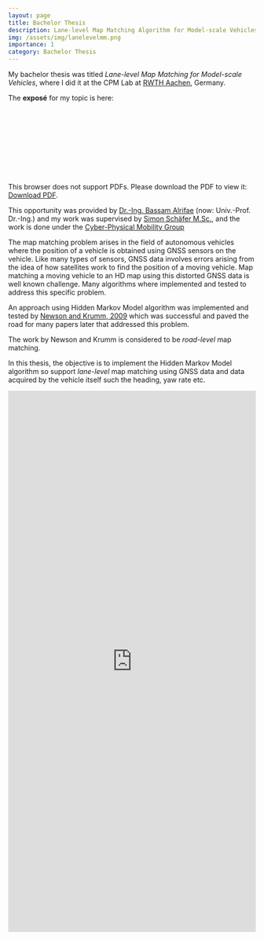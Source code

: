 ```yaml
---
layout: page
title: Bachelor Thesis
description: Lane-level Map Matching Algorithm for Model-scale Vehicles
img: /assets/img/lanelevelmm.png
importance: 1
category: Bachelor Thesis
---
```

<!--- <img class="img-fluid rounded z-depth-1" src="{{ '/assets/img/mctr_project/robot.png' | relative_url }}" alt="" title="example image"/>
<div class="caption">
   Our robot, "HAD"
</div> -->

<!-- <iframe src="https://www.linkedin.com/embed/feed/update/urn:li:ugcPost:6972286553670746113" height="762" width="504" frameborder="0" allowfullscreen="true" title="Embedded post" scrolling="no" ></iframe> -->

My bachelor thesis was titled *Lane-level Map Matching for Model-scale Vehicles*, where I did it at the CPM Lab at <a href='https://www.rwth-aachen.de/'>RWTH Aachen</a>, Germany.

The **exposé** for my topic is here:
<object data="https://hadielnemr.github.io/assets/pdf/Expose_Elnemr.pdf" type="application/pdf" width="750px" height="600px">
    <embed src="https://hadielnemr.github.io/assets/pdf/Expose_Elnemr.pdf">
        <p>This browser does not support PDFs. Please download the PDF to view it: <a href="https://hadielnemr.github.io/assets/pdf/Expose_Elnemr.pdf">Download PDF</a>.</p>
    </embed>
</object>

<!-- <a href='https://embedded.rwth-aachen.de/doku.php?id=en:lehrstuhl:mitarbeiter:alrifaee'> -->
<!-- https://embedded.rwth-aachen.de/doku.php?id=en:lehrstuhl:mitarbeiter:schaefer -->
This opportunity was provided by <a href='https://www.unibw.de/cas/team/univ-prof-dr-ing-bassam-alrifaee'>Dr.-Ing. Bassam Alrifae</a> (now: Univ.-Prof. Dr.-Ing.) and my work was supervised by <a href='https://www.embedded.rwth-aachen.de/cms/embedded/der-lehrstuhl/mitarbeiteruebersicht/~bfleef/simon-schaefer/?allou=1'>Simon Schäfer M.Sc.</a>, and the work is done under the <a href='https://www.embedded.rwth-aachen.de/cms/embedded/forschung/~bflcvi/cyber-physical-mobility/?lidx=1'>Cyber-Physical Mobility Group</a>
<!-- https://embedded.rwth-aachen.de/doku.php?id=en:forschung:mobility -->
The map matching problem arises in the field of autonomous vehicles where the position of a vehicle is obtained using GNSS sensors on the vehicle.
Like many types of sensors, GNSS data involves errors arising from the idea of how satellites work to find the position of a moving vehicle.
Map matching a moving vehicle to an HD map using this distorted GNSS data is well known challenge.
Many algorithms where implemented and tested to address this specific problem.

An approach using Hidden Markov Model algorithm was implemented and tested by <a href ='https://dl.acm.org/doi/abs/10.1145/1653771.1653818'>Newson and Krumm, 2009</a> which was successful and paved the road for many papers later that addressed this problem.

The work by Newson and Krumm is considered to be _road-level_ map matching.

In this thesis, the objective is to implement the Hidden Markov Model algorithm so support _lane-level_ map matching using GNSS data and data acquired by the vehicle itself such the heading, yaw rate etc.


<iframe src="https://www.linkedin.com/embed/feed/update/urn:li:share:6972286552882225152" allowfullscreen="" title="Embedded post" width="504" height="1102" frameborder="0"></iframe>